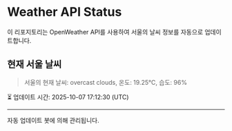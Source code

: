 
# Weather API Status

이 리포지토리는 OpenWeather API를 사용하여 서울의 날씨 정보를 자동으로 업데이트합니다.

## 현재 서울 날씨
> 서울의 현재 날씨: overcast clouds, 온도: 19.25°C, 습도: 96%

⏳ 업데이트 시간: 2025-10-07 17:12:30 (UTC)

---
자동 업데이트 봇에 의해 관리됩니다.

